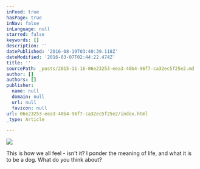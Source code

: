 ```yaml
---
inFeed: true
hasPage: true
inNav: false
inLanguage: null
starred: false
keywords: []
description: ''
datePublished: '2016-08-19T03:40:39.118Z'
dateModified: '2016-03-07T02:44:22.474Z'
title: ''
sourcePath: _posts/2015-11-16-06e23253-eea3-40b4-96f7-ca32ec5f25e2.md
author: []
authors: []
publisher:
  name: null
  domain: null
  url: null
  favicon: null
url: 06e23253-eea3-40b4-96f7-ca32ec5f25e2/index.html
_type: Article

---
```

![](https://the-grid-user-content.s3-us-west-2.amazonaws.com/8c29f663-4212-4973-a1d1-3761f328d9e9.JPG)

This is how we all feel - isn't it?  I ponder the meaning of life, and what it is to be a dog.  What do you think about?